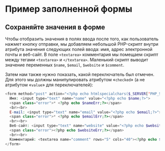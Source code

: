# Пример заполненной формы

## Сохраняйте значения в форме

Чтобы отобразить значения в полях ввода после того, как пользователь нажмет кнопку отправки, мы добавляем небольшой PHP-скрипт внутри атрибута значения следующих полей ввода: имя, адрес электронной почты и веб-сайт. В поле `<textarea>` комментария мы помещаем скрипт между тегами `<textarea>` и `</textarea>`. Маленький скрипт выводит значение переменных `$name`, `$email`, `$website` и `$comment`.

Затем нам также нужно показать, какой переключатель был отмечен. Для этого мы должны манипулировать атрибутом «`checked`» (а не атрибутом «`value`» для переключателей):

```php
<form method="post" action="<?php echo htmlspecialchars($_SERVER['PHP_SELF']);?>">
  Имя: <input type="text" name="name" value="<?php echo $name;?>">
  <span class="error">* <?php echo $nameErr;?></span>
  <br><br>
  E-mail: <input type="text" name="email" value="<?php echo $email;?>">
  <span class="error">* <?php echo $emailErr;?></span>
  <br><br>
  Веб-сайт: <input type="text" name="website" value="<?php echo $website;?>">
  <span class="error"><?php echo $websiteErr;?></span>
  <br><br>
  Комментарий: <textarea name="comment" rows="5" cols="40"><?php echo $comment;?></textarea>
</form>
```

